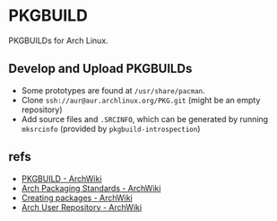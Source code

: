 PKGBUILD
========

PKGBUILDs for Arch Linux.



Develop and Upload PKGBUILDs
-------------------

* Some prototypes are found at `/usr/share/pacman`.
* Clone `ssh://aur@aur.archlinux.org/PKG.git` (might be an empty repository)
* Add source files and `.SRCINFO`, which can be generated by running
  `mksrcinfo` (provided by `pkgbuild-introspection`)



refs
----

* [PKGBUILD - ArchWiki](https://wiki.archlinux.org/index.php/Pkgbuild)
* [Arch Packaging Standards - ArchWiki](https://wiki.archlinux.org/index.php/Arch_Packaging_Standards)
* [Creating packages - ArchWiki](https://wiki.archlinux.org/index.php/Creating_packages)
* [Arch User Repository - ArchWiki](https://wiki.archlinux.org/index.php/Arch_User_Repository)
